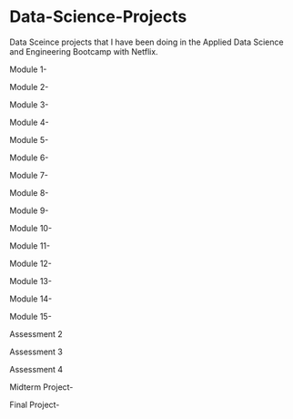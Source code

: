 # Data-Science-Projects

Data Sceince projects that I have been doing in the Applied Data Science and Engineering Bootcamp with Netflix.


Module 1- 

Module 2-

Module 3-

Module 4-

Module 5-

Module 6-

Module 7-

Module 8-

Module 9-

Module 10-

Module 11-

Module 12-

Module 13-

Module 14-

Module 15-

Assessment 2

Assessment 3

Assessment 4

Midterm Project-

Final Project-

